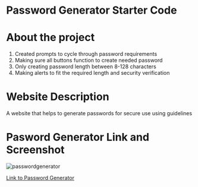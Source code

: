 # Password Generator Starter Code

# About the project
1. Created prompts to cycle through password requirements 
2. Making sure all buttons function to create needed password
3. Only creating password length between 8-128 characters
4. Making alerts to fit the required length and security verification

# Website Description
A website that helps to generate passwords for secure use using guidelines

# Pasword Generator Link and Screenshot
![passwordgenerator](https://user-images.githubusercontent.com/84938967/126098932-29869eae-39d0-4c8d-a2fa-22a1bd8b1c35.JPG)

[Link to Password Generator](https://mapalacio19.github.io/module-3/)


